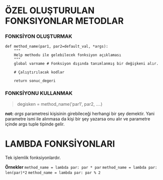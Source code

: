 # ÖZEL OLUŞTURULAN FONKSIYONLAR METODLAR

### FONKSİYON OLUŞTURMAK
```python3
def method_name(par1, par2=default_val, *args):
	"""
	Help methodu ile gelebilecek fonksiyon açıklaması
	"""
	global varname # Fonksiyon dışında tanımlanmış bir değişkeni alır.

	# Çalıştırılacak kodlar

	return sonuc_degeri
```


### FONKSİYONU KULLANMAK

> degisken = method_name('par1', par2, ....)

**not:** *args* parametresi kişisinin girebileceği herhangi bir şey demektir. Yani parametre ismi ile alınmasa da kişi bir şey yazarsa onu alır ve parametre içinde args tuple tipinde gelir.

# LAMBDA FONKSİYONLARI

Tek işlemlik fonksiyonlardır.

**Örnekler**
`method_name = lambda par: par * par`
`method_name = lambda par: len(par)*2`
`method_name = lambda par: par % 2`
